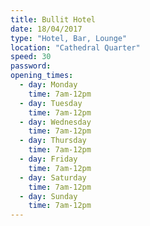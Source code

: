 ```yaml
---
title: Bullit Hotel
date: 18/04/2017
type: "Hotel, Bar, Lounge"
location: "Cathedral Quarter"
speed: 30
password:
opening_times:
  - day: Monday
    time: 7am-12pm
  - day: Tuesday
    time: 7am-12pm
  - day: Wednesday
    time: 7am-12pm
  - day: Thursday
    time: 7am-12pm
  - day: Friday
    time: 7am-12pm
  - day: Saturday
    time: 7am-12pm
  - day: Sunday
    time: 7am-12pm
---
```

